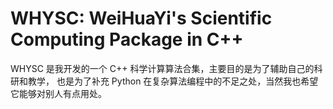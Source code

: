 # WHYSC: WeiHuaYi's Scientific Computing Package in C++


WHYSC 是我开发的一个 C++ 科学计算算法合集，主要目的是为了辅助自己的科研和教学，
也是为了补充 Python 在复杂算法编程中的不足之处，当然我也希望它能够对别人有点用处。

<script>
  ((window.gitter = {}).chat = {}).options = {
    room: 'weihuayi/whysc'
  };
</script>
<script src="https://sidecar.gitter.im/dist/sidecar.v1.js" async defer></script>
